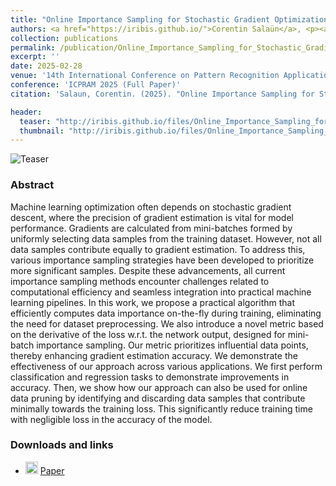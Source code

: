 ```yaml
---
title: "Online Importance Sampling for Stochastic Gradient Optimization"
authors: <a href="https://iribis.github.io/">Corentin Salaün</a>, <p><a href="https://xchhuang.github.io/">Xingchang Huang</a>, <a href="http://iliyan.com/">Iliyan Georgiev</a>, <a href="http://www0.cs.ucl.ac.uk/staff/n.mitra/">Niloy J. Mitra</a>, <a href="https://people.mpi-inf.mpg.de/~gsingh/">Gurprit Singh</a></p>
collection: publications
permalink: /publication/Online_Importance_Sampling_for_Stochastic_Gradient_Optimization
excerpt: ''
date: 2025-02-28
venue: '14th International Conference on Pattern Recognition Applications and Methods'
conference: 'ICPRAM 2025 (Full Paper)'
citation: 'Salaun, Corentin. (2025). "Online Importance Sampling for Stochastic Gradient Optimization" <i>ICPRAM 2025</i>.'

header:
  teaser: "http://iribis.github.io/files/Online_Importance_Sampling_for_Stochastic_Gradient_Optimization/teaser.png"
  thumbnail: "http://iribis.github.io/files/Online_Importance_Sampling_for_Stochastic_Gradient_Optimization/thumbnail.svg"
---
```


![Teaser](http://iribis.github.io/files/Online_Importance_Sampling_for_Stochastic_Gradient_Optimization/teaser.png)

### Abstract

Machine learning optimization often depends on stochastic gradient descent, where the precision of gradient estimation is vital for model performance. Gradients are calculated from mini-batches formed by uniformly selecting data samples from the training dataset. However, not all data samples contribute equally to gradient estimation. To address this, various importance sampling strategies have been developed to prioritize more significant samples. Despite these advancements, all current importance sampling methods encounter challenges related to computational efficiency and seamless integration into practical machine learning pipelines. In this work, we propose a practical algorithm that efficiently computes data importance on-the-fly during training, eliminating the need for dataset preprocessing. We also introduce a novel metric based on the derivative of the loss w.r.t. the network output, designed for mini-batch importance sampling. Our metric prioritizes influential data points, thereby enhancing gradient estimation accuracy. We demonstrate the effectiveness of our approach across various applications. We first perform classification and regression tasks to demonstrate improvements in accuracy. Then, we show how our approach can also be used for online data pruning by identifying and discarding data samples that contribute minimally towards the training loss. This significantly reduce training time with negligible loss in the accuracy of the model.

### Downloads and links
- <img width="20px" src="http://iribis.github.io/assets/fonts/file-pdf-solid.svg"> [Paper](http://iribis.github.io/files/Online_Importance_Sampling_for_Stochastic_Gradient_Optimization/paper.pdf)<br />

